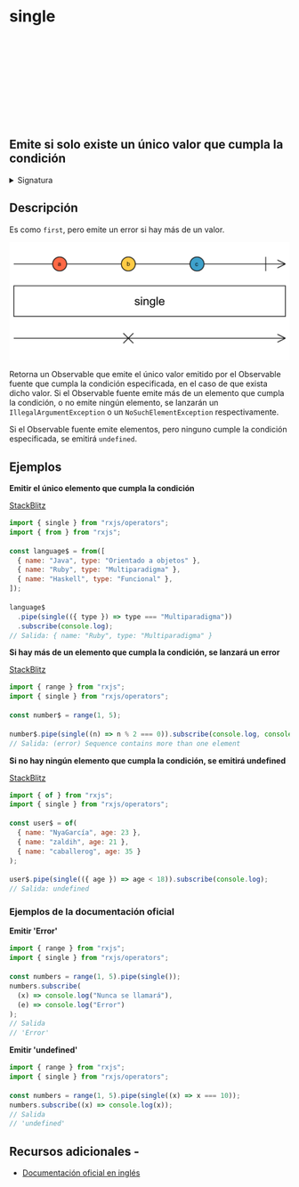<div class="page-heading">

# single

<a target="_blank" href="https://github.com/ReactiveX/rxjs/blob/master/src/internal/operators/single.ts">
<svg>
  <use xlink:href="/assets/icons/github.svg#github"></use>
</svg>
</a>
</div>

<h2 class="subtitle"> Emite si solo existe un único valor que cumpla la condición
</h2>

<details>
<summary>Signatura</summary>

### Firma

`single<T>(predicate?: (value: T, index: number, source: Observable<T>) => boolean): MonoTypeOperatorFunction<T>`

### Parámetros

<table>
<tr><td>predicate</td><td>Opcional. El valor por defecto es <code>undefined</code>.
Una función para evaluar los elementos emitidos por el Observable fuente.</td></tr>
</table>

### Retorna

`MonoTypeOperatorFunction<T>`: Un Observable que puede emitir un único valor del Observable fuente que cumpla la condición, o `undefined` si ninguno la cumple.

### Lamza

`EmptyError` Lanza un `EmptyError` si el Observable se completa sin emitir ninguna notificación `next`.

</details>

## Descripción

Es como `first`, pero emite un error si hay más de un valor.

<img src="assets/images/marble-diagrams/filtering/single.png" alt="Diagrama de canicas del operador single">

Retorna un Observable que emite el único valor emitido por el Observable fuente que cumpla la condición especificada, en el caso de que exista dicho valor. Si el Observable fuente emite más de un elemento que cumpla la condición, o no emite ningún elemento, se lanzarán un `IllegalArgumentException` o un `NoSuchElementException` respectivamente.

Si el Observable fuente emite elementos, pero ninguno cumple la condición especificada, se emitirá `undefined`.

## Ejemplos

**Emitir el único elemento que cumpla la condición**

<a target="_blank" href="https://stackblitz.com/edit/rxjs-single-1?file=index.ts">StackBlitz</a>

```javascript
import { single } from "rxjs/operators";
import { from } from "rxjs";

const language$ = from([
  { name: "Java", type: "Orientado a objetos" },
  { name: "Ruby", type: "Multiparadigma" },
  { name: "Haskell", type: "Funcional" },
]);

language$
  .pipe(single(({ type }) => type === "Multiparadigma"))
  .subscribe(console.log);
// Salida: { name: "Ruby", type: "Multiparadigma" }
```

**Si hay más de un elemento que cumpla la condición, se lanzará un error**

<a target="_blank" href="https://stackblitz.com/edit/rxjs-single-2?file=index.ts">StackBlitz</a>

```javascript
import { range } from "rxjs";
import { single } from "rxjs/operators";

const number$ = range(1, 5);

number$.pipe(single((n) => n % 2 === 0)).subscribe(console.log, console.error);
// Salida: (error) Sequence contains more than one element
```

**Si no hay ningún elemento que cumpla la condición, se emitirá undefined**

<a target="_blank" href="https://stackblitz.com/edit/rxjs-single-3?file=index.ts">StackBlitz</a>

```javascript
import { of } from "rxjs";
import { single } from "rxjs/operators";

const user$ = of(
  { name: "NyaGarcía", age: 23 },
  { name: "zaldih", age: 21 },
  { name: "caballerog", age: 35 }
);

user$.pipe(single(({ age }) => age < 18)).subscribe(console.log);
// Salida: undefined
```

### Ejemplos de la documentación oficial

**Emitir 'Error'**

```javascript
import { range } from "rxjs";
import { single } from "rxjs/operators";

const numbers = range(1, 5).pipe(single());
numbers.subscribe(
  (x) => console.log("Nunca se llamará"),
  (e) => console.log("Error")
);
// Salida
// 'Error'
```

**Emitir 'undefined'**

```javascript
import { range } from "rxjs";
import { single } from "rxjs/operators";

const numbers = range(1, 5).pipe(single((x) => x === 10));
numbers.subscribe((x) => console.log(x));
// Salida
// 'undefined'
```

## Recursos adicionales -

- <a target="_blank" href="https://rxjs.dev/api/operators/single">Documentación oficial en inglés</a>
